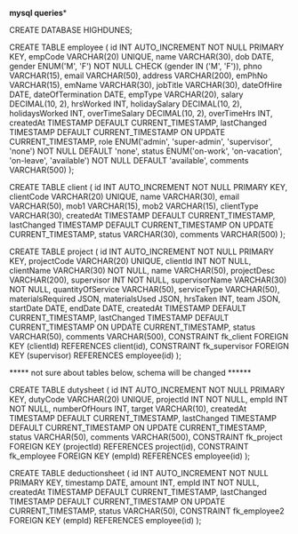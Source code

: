 **********mysql queries***********

CREATE DATABASE HIGHDUNES;

CREATE TABLE employee (
    id INT AUTO_INCREMENT NOT NULL PRIMARY KEY,
    empCode VARCHAR(20) UNIQUE,
    name VARCHAR(30),
    dob DATE,
    gender ENUM('M', 'F') NOT NULL CHECK (gender IN ('M', 'F')),
    phno VARCHAR(15),
    email VARCHAR(50),
    address VARCHAR(200),
    emPhNo VARCHAR(15),
    emName VARCHAR(30),
    jobTitle VARCHAR(30),
    dateOfHire DATE,
    dateOfTermination DATE,
    empType VARCHAR(20),
    salary DECIMAL(10, 2),
    hrsWorked INT,
    holidaySalary DECIMAL(10, 2),
    holidaysWorked INT,
    overTimeSalary DECIMAL(10, 2),
    overTimeHrs INT,
    createdAt TIMESTAMP DEFAULT CURRENT_TIMESTAMP,
    lastChanged TIMESTAMP DEFAULT CURRENT_TIMESTAMP ON UPDATE CURRENT_TIMESTAMP,
    role ENUM('admin', 'super-admin', 'supervisor', 'none') NOT NULL DEFAULT 'none',
    status ENUM('on-work', 'on-vacation', 'on-leave', 'available') NOT NULL DEFAULT 'available',
    comments VARCHAR(500)
);

CREATE TABLE client (
    id INT AUTO_INCREMENT NOT NULL PRIMARY KEY,
    clientCode VARCHAR(20) UNIQUE,
    name VARCHAR(30),
    email VARCHAR(50),
    mob1 VARCHAR(15),
    mob2 VARCHAR(15),
    clientType VARCHAR(30),
    createdAt TIMESTAMP DEFAULT CURRENT_TIMESTAMP,
    lastChanged TIMESTAMP DEFAULT CURRENT_TIMESTAMP ON UPDATE CURRENT_TIMESTAMP,
    status VARCHAR(30),
    comments VARCHAR(500)
);

CREATE TABLE project (
    id INT AUTO_INCREMENT NOT NULL PRIMARY KEY,
    projectCode VARCHAR(20) UNIQUE, 
    clientId INT NOT NULL, 
    clientName VARCHAR(30) NOT NULL, 
    name VARCHAR(50), 
    projectDesc VARCHAR(200), 
    supervisor INT NOT NULL, 
    supervisorName VARCHAR(30) NOT NULL, 
    quantityOfService VARCHAR(50),
    serviceType VARCHAR(50),
    materialsRequired JSON,
    materialsUsed JSON,
    hrsTaken INT,
    team JSON,
    startDate DATE,
    endDate DATE,
    createdAt TIMESTAMP DEFAULT CURRENT_TIMESTAMP,
    lastChanged TIMESTAMP DEFAULT CURRENT_TIMESTAMP ON UPDATE CURRENT_TIMESTAMP,
    status VARCHAR(50),
    comments VARCHAR(500),
    CONSTRAINT fk_client FOREIGN KEY (clientId) REFERENCES client(id),
    CONSTRAINT fk_supervisor FOREIGN KEY (supervisor) REFERENCES employee(id)
);

***** not sure about tables below, schema will be changed ******

CREATE TABLE dutysheet (
    id INT AUTO_INCREMENT NOT NULL PRIMARY KEY,
    dutyCode VARCHAR(20) UNIQUE,
    projectId INT NOT NULL,
    empId INT NOT NULL,
    numberOfHours INT,
    target VARCHAR(10),
    createdAt TIMESTAMP DEFAULT CURRENT_TIMESTAMP,
    lastChanged TIMESTAMP DEFAULT CURRENT_TIMESTAMP ON UPDATE CURRENT_TIMESTAMP,
    status VARCHAR(50),
    comments VARCHAR(500),
    CONSTRAINT fk_project FOREIGN KEY (projectId) REFERENCES project(id),
    CONSTRAINT fk_employee FOREIGN KEY (empId) REFERENCES employee(id)
);

CREATE TABLE deductionsheet (
    id INT AUTO_INCREMENT NOT NULL PRIMARY KEY,
    timestamp DATE,
    amount INT,
    empId INT NOT NULL,
    createdAt TIMESTAMP DEFAULT CURRENT_TIMESTAMP,
    lastChanged TIMESTAMP DEFAULT CURRENT_TIMESTAMP ON UPDATE CURRENT_TIMESTAMP,
    status VARCHAR(50),
    CONSTRAINT fk_employee2 FOREIGN KEY (empId) REFERENCES employee(id)
);